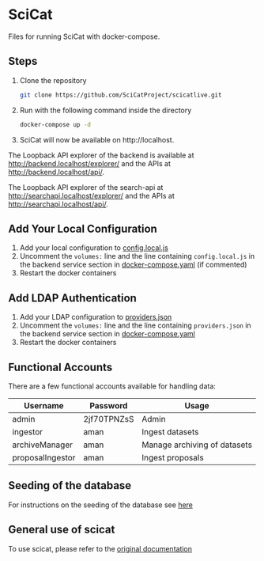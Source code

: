 # SciCat

Files for running SciCat with docker-compose.


## Steps

1. Clone the repository
   ```sh
   git clone https://github.com/SciCatProject/scicatlive.git
   ```
2. Run with the following command inside the directory
   ```sh
   docker-compose up -d
   ```
3. SciCat will now be available on http://localhost. 

The Loopback API explorer of the backend is available at http://backend.localhost/explorer/ and the APIs at http://backend.localhost/api/. 

The Loopback API explorer of the search-api at http://searchapi.localhost/explorer/ and the APIs at http://searchapi.localhost/api/.

## Add Your Local Configuration

1. Add your local configuration to [config.local.js](./config/backend/config/config.local.js)
2. Uncomment the `volumes:` line and the line containing `config.local.js` in the backend service section in [docker-compose.yaml](./docker-compose.yaml) (if commented)
3. Restart the docker containers


## Add LDAP Authentication

1. Add your LDAP configuration to [providers.json](./config/backend/config/providers.json)
2. Uncomment the `volumes:` line and the line containing `providers.json` in the backend service section in [docker-compose.yaml](./docker-compose.yaml)
3. Restart the docker containers 


## Functional Accounts

There are a few functional accounts available for handling data:

| Username         | Password    | Usage                        |
| ---------------- | ----------- | ---------------------------- |
| admin            | 2jf70TPNZsS | Admin                        |
| ingestor         | aman        | Ingest datasets              |
| archiveManager   | aman        | Manage archiving of datasets |
| proposalIngestor | aman        | Ingest proposals             |


## Seeding of the database

For instructions on the seeding of the database see [here](./config/mongodb/README.md)

## General use of scicat

To use scicat, please refer to the [original documentation](https://scicatproject.github.io/documentation/)
